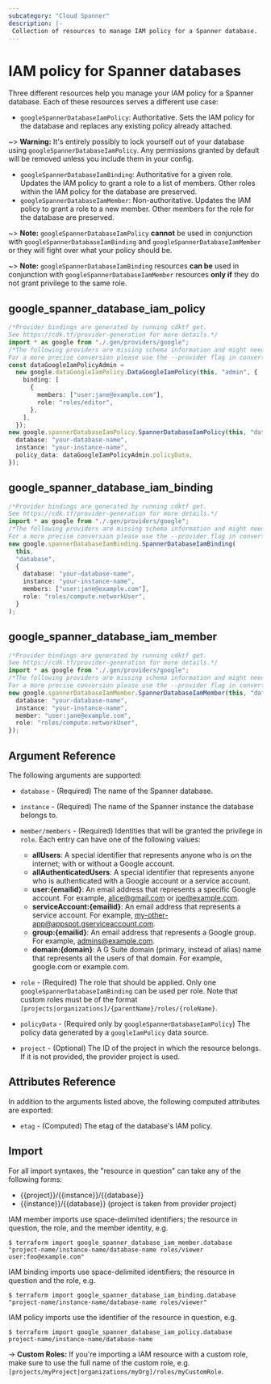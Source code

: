 ```yaml
---
subcategory: "Cloud Spanner"
description: |-
 Collection of resources to manage IAM policy for a Spanner database.
---
```


# IAM policy for Spanner databases

Three different resources help you manage your IAM policy for a Spanner database. Each of these resources serves a different use case:

* `googleSpannerDatabaseIamPolicy`: Authoritative. Sets the IAM policy for the database and replaces any existing policy already attached.

\~> **Warning:** It's entirely possibly to lock yourself out of your database using `googleSpannerDatabaseIamPolicy`. Any permissions granted by default will be removed unless you include them in your config.

* `googleSpannerDatabaseIamBinding`: Authoritative for a given role. Updates the IAM policy to grant a role to a list of members. Other roles within the IAM policy for the database are preserved.
* `googleSpannerDatabaseIamMember`: Non-authoritative. Updates the IAM policy to grant a role to a new member. Other members for the role for the database are preserved.

\~> **Note:** `googleSpannerDatabaseIamPolicy` **cannot** be used in conjunction with `googleSpannerDatabaseIamBinding` and `googleSpannerDatabaseIamMember` or they will fight over what your policy should be.

\~> **Note:** `googleSpannerDatabaseIamBinding` resources **can be** used in conjunction with `googleSpannerDatabaseIamMember` resources **only if** they do not grant privilege to the same role.

## google\_spanner\_database\_iam\_policy

```typescript
/*Provider bindings are generated by running cdktf get.
See https://cdk.tf/provider-generation for more details.*/
import * as google from "./.gen/providers/google";
/*The following providers are missing schema information and might need manual adjustments to synthesize correctly: google.
For a more precise conversion please use the --provider flag in convert.*/
const dataGoogleIamPolicyAdmin =
  new google.dataGoogleIamPolicy.DataGoogleIamPolicy(this, "admin", {
    binding: [
      {
        members: ["user:jane@example.com"],
        role: "roles/editor",
      },
    ],
  });
new google.spannerDatabaseIamPolicy.SpannerDatabaseIamPolicy(this, "database", {
  database: "your-database-name",
  instance: "your-instance-name",
  policy_data: dataGoogleIamPolicyAdmin.policyData,
});

```

## google\_spanner\_database\_iam\_binding

```typescript
/*Provider bindings are generated by running cdktf get.
See https://cdk.tf/provider-generation for more details.*/
import * as google from "./.gen/providers/google";
/*The following providers are missing schema information and might need manual adjustments to synthesize correctly: google.
For a more precise conversion please use the --provider flag in convert.*/
new google.spannerDatabaseIamBinding.SpannerDatabaseIamBinding(
  this,
  "database",
  {
    database: "your-database-name",
    instance: "your-instance-name",
    members: ["user:jane@example.com"],
    role: "roles/compute.networkUser",
  }
);

```

## google\_spanner\_database\_iam\_member

```typescript
/*Provider bindings are generated by running cdktf get.
See https://cdk.tf/provider-generation for more details.*/
import * as google from "./.gen/providers/google";
/*The following providers are missing schema information and might need manual adjustments to synthesize correctly: google.
For a more precise conversion please use the --provider flag in convert.*/
new google.spannerDatabaseIamMember.SpannerDatabaseIamMember(this, "database", {
  database: "your-database-name",
  instance: "your-instance-name",
  member: "user:jane@example.com",
  role: "roles/compute.networkUser",
});

```

## Argument Reference

The following arguments are supported:

*   `database` - (Required) The name of the Spanner database.

*   `instance` - (Required) The name of the Spanner instance the database belongs to.

*   `member/members` - (Required) Identities that will be granted the privilege in `role`.
    Each entry can have one of the following values:
    * **allUsers**: A special identifier that represents anyone who is on the internet; with or without a Google account.
    * **allAuthenticatedUsers**: A special identifier that represents anyone who is authenticated with a Google account or a service account.
    * **user:{emailid}**: An email address that represents a specific Google account. For example, alice@gmail.com or joe@example.com.
    * **serviceAccount:{emailid}**: An email address that represents a service account. For example, my-other-app@appspot.gserviceaccount.com.
    * **group:{emailid}**: An email address that represents a Google group. For example, admins@example.com.
    * **domain:{domain}**: A G Suite domain (primary, instead of alias) name that represents all the users of that domain. For example, google.com or example.com.

*   `role` - (Required) The role that should be applied. Only one
    `googleSpannerDatabaseIamBinding` can be used per role. Note that custom roles must be of the format
    `[projects|organizations]/{parentName}/roles/{roleName}`.

*   `policyData` - (Required only by `googleSpannerDatabaseIamPolicy`) The policy data generated by
    a `googleIamPolicy` data source.

*   `project` - (Optional) The ID of the project in which the resource belongs. If it
    is not provided, the provider project is used.

## Attributes Reference

In addition to the arguments listed above, the following computed attributes are
exported:

* `etag` - (Computed) The etag of the database's IAM policy.

## Import

For all import syntaxes, the "resource in question" can take any of the following forms:

* {{project}}/{{instance}}/{{database}}
* {{instance}}/{{database}} (project is taken from provider project)

IAM member imports use space-delimited identifiers; the resource in question, the role, and the member identity, e.g.

```console
$ terraform import google_spanner_database_iam_member.database "project-name/instance-name/database-name roles/viewer user:foo@example.com"
```

IAM binding imports use space-delimited identifiers; the resource in question and the role, e.g.

```console
$ terraform import google_spanner_database_iam_binding.database "project-name/instance-name/database-name roles/viewer"
```

IAM policy imports use the identifier of the resource in question, e.g.

```console
$ terraform import google_spanner_database_iam_policy.database project-name/instance-name/database-name
```

\-> **Custom Roles:** If you're importing a IAM resource with a custom role, make sure to use the
full name of the custom role, e.g. `[projects/myProject|organizations/myOrg]/roles/myCustomRole`.
